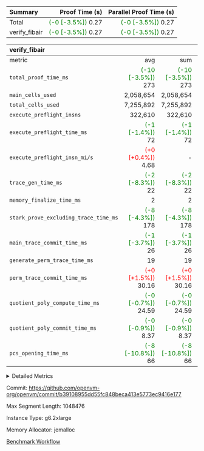 | Summary | Proof Time (s) | Parallel Proof Time (s) |
|:---|---:|---:|
| Total | <span style='color: green'>(-0 [-3.5%])</span> 0.27 | <span style='color: green'>(-0 [-3.5%])</span> 0.27 |
| verify_fibair | <span style='color: green'>(-0 [-3.5%])</span> 0.27 | <span style='color: green'>(-0 [-3.5%])</span> 0.27 |


| verify_fibair |||||
|:---|---:|---:|---:|---:|
|metric|avg|sum|max|min|
| `total_proof_time_ms ` | <span style='color: green'>(-10 [-3.5%])</span> 273 | <span style='color: green'>(-10 [-3.5%])</span> 273 | <span style='color: green'>(-10 [-3.5%])</span> 273 | <span style='color: green'>(-10 [-3.5%])</span> 273 |
| `main_cells_used     ` |  2,058,654 |  2,058,654 |  2,058,654 |  2,058,654 |
| `total_cells_used    ` |  7,255,892 |  7,255,892 |  7,255,892 |  7,255,892 |
| `execute_preflight_insns` |  322,610 |  322,610 |  322,610 |  322,610 |
| `execute_preflight_time_ms` | <span style='color: green'>(-1 [-1.4%])</span> 72 | <span style='color: green'>(-1 [-1.4%])</span> 72 | <span style='color: green'>(-1 [-1.4%])</span> 72 | <span style='color: green'>(-1 [-1.4%])</span> 72 |
| `execute_preflight_insn_mi/s` | <span style='color: red'>(+0 [+0.4%])</span> 4.68 | -          | <span style='color: red'>(+0 [+0.4%])</span> 4.68 | <span style='color: red'>(+0 [+0.4%])</span> 4.68 |
| `trace_gen_time_ms   ` | <span style='color: green'>(-2 [-8.3%])</span> 22 | <span style='color: green'>(-2 [-8.3%])</span> 22 | <span style='color: green'>(-2 [-8.3%])</span> 22 | <span style='color: green'>(-2 [-8.3%])</span> 22 |
| `memory_finalize_time_ms` |  2 |  2 |  2 |  2 |
| `stark_prove_excluding_trace_time_ms` | <span style='color: green'>(-8 [-4.3%])</span> 178 | <span style='color: green'>(-8 [-4.3%])</span> 178 | <span style='color: green'>(-8 [-4.3%])</span> 178 | <span style='color: green'>(-8 [-4.3%])</span> 178 |
| `main_trace_commit_time_ms` | <span style='color: green'>(-1 [-3.7%])</span> 26 | <span style='color: green'>(-1 [-3.7%])</span> 26 | <span style='color: green'>(-1 [-3.7%])</span> 26 | <span style='color: green'>(-1 [-3.7%])</span> 26 |
| `generate_perm_trace_time_ms` |  19 |  19 |  19 |  19 |
| `perm_trace_commit_time_ms` | <span style='color: red'>(+0 [+1.5%])</span> 30.16 | <span style='color: red'>(+0 [+1.5%])</span> 30.16 | <span style='color: red'>(+0 [+1.5%])</span> 30.16 | <span style='color: red'>(+0 [+1.5%])</span> 30.16 |
| `quotient_poly_compute_time_ms` | <span style='color: green'>(-0 [-0.7%])</span> 24.59 | <span style='color: green'>(-0 [-0.7%])</span> 24.59 | <span style='color: green'>(-0 [-0.7%])</span> 24.59 | <span style='color: green'>(-0 [-0.7%])</span> 24.59 |
| `quotient_poly_commit_time_ms` | <span style='color: green'>(-0 [-0.9%])</span> 8.37 | <span style='color: green'>(-0 [-0.9%])</span> 8.37 | <span style='color: green'>(-0 [-0.9%])</span> 8.37 | <span style='color: green'>(-0 [-0.9%])</span> 8.37 |
| `pcs_opening_time_ms ` | <span style='color: green'>(-8 [-10.8%])</span> 66 | <span style='color: green'>(-8 [-10.8%])</span> 66 | <span style='color: green'>(-8 [-10.8%])</span> 66 | <span style='color: green'>(-8 [-10.8%])</span> 66 |



<details>
<summary>Detailed Metrics</summary>

|  | verify_program_compile_ms | verify_fibair_time_ms | total_cells | stark_prove_excluding_trace_time_ms | quotient_poly_compute_time_ms | quotient_poly_commit_time_ms | query phase_time_ms | perm_trace_commit_time_ms | pcs_opening_time_ms | partially_prove_time_ms | open_time_ms | main_trace_commit_time_ms | generate_perm_trace_time_ms | evaluate matrix_time_ms | eval_and_commit_quotient_time_ms | build fri inputs_time_ms | OpeningProverGpu::open_time_ms |
| --- | --- | --- | --- | --- | --- | --- | --- | --- | --- | --- | --- | --- | --- | --- | --- | --- |
|  | 7 | 273 | 65,536 | 22 | 0.16 | 0.81 | 1 | 0 | 20 | 0 | 20 | 1 | 0 | 1 | 1 | 0 | 20 | 

| air_name | rows | quotient_deg | main_cols | interactions | constraints | cells |
| --- | --- | --- | --- | --- | --- | --- |
| AccessAdapterAir<2> |  | 2 |  | 5 | 12 |  | 
| AccessAdapterAir<4> |  | 2 |  | 5 | 12 |  | 
| AccessAdapterAir<8> |  | 2 |  | 5 | 12 |  | 
| FibonacciAir | 32,768 | 1 | 2 |  | 5 | 65,536 | 
| FriReducedOpeningAir |  | 2 |  | 39 | 71 |  | 
| JalRangeCheckAir |  | 2 |  | 9 | 14 |  | 
| NativePoseidon2Air<BabyBearParameters>, 1> |  | 2 |  | 136 | 572 |  | 
| PhantomAir |  | 2 |  | 3 | 5 |  | 
| ProgramAir |  | 1 |  | 1 | 4 |  | 
| VariableRangeCheckerAir |  | 1 |  | 1 | 4 |  | 
| VmAirWrapper<AluNativeAdapterAir, FieldArithmeticCoreAir> |  | 2 |  | 15 | 27 |  | 
| VmAirWrapper<BranchNativeAdapterAir, BranchEqualCoreAir<1> |  | 2 |  | 11 | 25 |  | 
| VmAirWrapper<NativeAdapterAir<2, 0>, PublicValuesCoreAir> |  | 2 |  | 11 | 29 |  | 
| VmAirWrapper<NativeLoadStoreAdapterAir<1>, NativeLoadStoreCoreAir<1> |  | 2 |  | 15 | 20 |  | 
| VmAirWrapper<NativeLoadStoreAdapterAir<4>, NativeLoadStoreCoreAir<4> |  | 2 |  | 15 | 20 |  | 
| VmAirWrapper<NativeVectorizedAdapterAir<4>, FieldExtensionCoreAir> |  | 2 |  | 15 | 27 |  | 
| VmConnectorAir |  | 2 |  | 5 | 11 |  | 
| VolatileBoundaryAir |  | 2 |  | 7 | 19 |  | 

| group | trace_gen_time_ms | total_proof_time_ms | total_cells_used | total_cells | system_trace_gen_time_ms | stark_prove_excluding_trace_time_ms | single_trace_gen_time_ms | quotient_poly_compute_time_ms | quotient_poly_commit_time_ms | query phase_time_ms | perm_trace_commit_time_ms | pcs_opening_time_ms | partially_prove_time_ms | open_time_ms | memory_finalize_time_ms | main_trace_commit_time_ms | main_cells_used | generate_perm_trace_time_ms | fri.log_blowup | execute_preflight_time_ms | execute_preflight_insns | execute_preflight_insn_mi/s | evaluate matrix_time_ms | eval_and_commit_quotient_time_ms | build fri inputs_time_ms | OpeningProverGpu::open_time_ms |
| --- | --- | --- | --- | --- | --- | --- | --- | --- | --- | --- | --- | --- | --- | --- | --- | --- | --- | --- | --- | --- | --- | --- | --- | --- | --- | --- |
| verify_fibair | 22 | 273 | 7,255,892 | 62,474,410 | 22 | 178 | 0 | 24.59 | 8.37 | 4 | 30.16 | 66 | 50 | 66 | 2 | 26 | 2,058,654 | 19 | 1 | 72 | 322,610 | 4.68 | 10 | 34 | 1 | 66 | 

| group | air_name | rows | prep_cols | perm_cols | main_cols | cells |
| --- | --- | --- | --- | --- | --- | --- |
| verify_fibair | AccessAdapterAir<2> | 131,072 |  | 16 | 11 | 3,538,944 | 
| verify_fibair | AccessAdapterAir<4> | 65,536 |  | 16 | 13 | 1,900,544 | 
| verify_fibair | AccessAdapterAir<8> | 128 |  | 16 | 17 | 4,224 | 
| verify_fibair | FriReducedOpeningAir | 2,048 |  | 84 | 27 | 227,328 | 
| verify_fibair | JalRangeCheckAir | 32,768 |  | 28 | 12 | 1,310,720 | 
| verify_fibair | NativePoseidon2Air<BabyBearParameters>, 1> | 32,768 |  | 312 | 398 | 23,265,280 | 
| verify_fibair | PhantomAir | 16,384 |  | 12 | 6 | 294,912 | 
| verify_fibair | ProgramAir | 8,192 |  | 8 | 10 | 147,456 | 
| verify_fibair | VariableRangeCheckerAir | 262,144 | 2 | 8 | 1 | 2,359,296 | 
| verify_fibair | VmAirWrapper<AluNativeAdapterAir, FieldArithmeticCoreAir> | 262,144 |  | 36 | 29 | 17,039,360 | 
| verify_fibair | VmAirWrapper<BranchNativeAdapterAir, BranchEqualCoreAir<1> | 32,768 |  | 28 | 23 | 1,671,168 | 
| verify_fibair | VmAirWrapper<NativeLoadStoreAdapterAir<1>, NativeLoadStoreCoreAir<1> | 65,536 |  | 40 | 21 | 3,997,696 | 
| verify_fibair | VmAirWrapper<NativeLoadStoreAdapterAir<4>, NativeLoadStoreCoreAir<4> | 32,768 |  | 40 | 27 | 2,195,456 | 
| verify_fibair | VmAirWrapper<NativeVectorizedAdapterAir<4>, FieldExtensionCoreAir> | 32,768 |  | 36 | 38 | 2,424,832 | 
| verify_fibair | VmConnectorAir | 2 | 1 | 16 | 5 | 42 | 
| verify_fibair | VolatileBoundaryAir | 65,536 |  | 20 | 12 | 2,097,152 | 

| group | trace_height_constraint | weighted_sum | threshold |
| --- | --- | --- | --- |
| verify_fibair | 0 | 1,085,444 | 2,013,265,921 | 
| verify_fibair | 1 | 5,411,200 | 2,013,265,921 | 
| verify_fibair | 2 | 542,722 | 2,013,265,921 | 
| verify_fibair | 3 | 5,476,612 | 2,013,265,921 | 
| verify_fibair | 4 | 65,536 | 2,013,265,921 | 
| verify_fibair | 5 | 12,851,850 | 2,013,265,921 | 

| trace_height_constraint | threshold |
| --- | --- |
| 0 | 2,013,265,921 | 

</details>


Commit: https://github.com/openvm-org/openvm/commit/b39108955dd55fc848beca413e5773ec9416e177

Max Segment Length: 1048476

Instance Type: g6.2xlarge

Memory Allocator: jemalloc

[Benchmark Workflow](https://github.com/openvm-org/openvm/actions/runs/17329586667)
